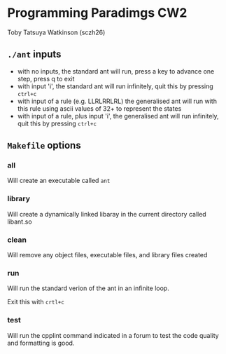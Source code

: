 # Programming Paradimgs CW2
Toby Tatsuya Watkinson
(sczh26)

## `./ant` inputs
- with no inputs, the standard ant will run, press a key to advance one step, press q to exit
- with input 'i', the standard ant will run infinitely, quit this by pressing `ctrl+c`
- with input of a rule (e.g. LLRLRRLRL) the generalised ant will run with this rule using ascii values of 32+ to represent the states
- with input of a rule, plus input 'i', the generalised ant will run infinitely, quit this by pressing `ctrl+c`

## `Makefile` options
### all
Will create an executable called `ant`
### library
Will create a dynamically linked libaray in the current directory called libant.so
### clean
Will remove any object files, executable files, and library files created
### run
Will run the standard verion of the ant in an infinite loop.

Exit this with `crtl+c`
### test
Will run the cpplint command indicated in a forum to test the code quality and formatting is good.
